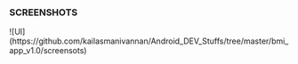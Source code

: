 <h3> SCREENSHOTS </h3>
![UI] (https://github.com/kailasmanivannan/Android_DEV_Stuffs/tree/master/bmi_app_v1.0/screensots)
